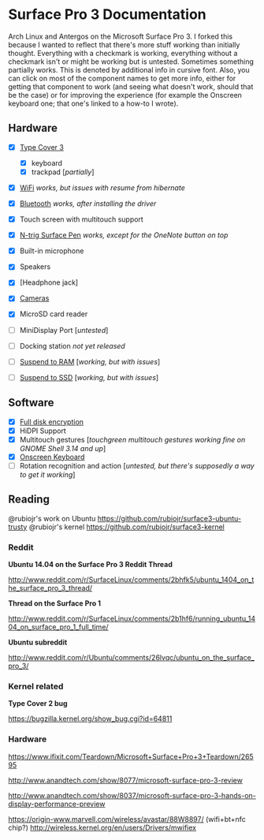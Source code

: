 # Surface Pro 3 Documentation

Arch Linux and Antergos on the Microsoft Surface Pro 3. I forked this because I wanted to reflect that there's more stuff working than initially thought. Everything with a checkmark is working, everything without a checkmark isn't or might be working but is untested. Sometimes something partially works. This is denoted by additional info in cursive font. Also, you can click on most of the component names to get more info, either for getting that component to work (and seeing what doesn't work, should that be the case) or for improving the experience (for example the Onscreen keyboard one; that one's linked to a how-to I wrote).

## Hardware

* [x] [Type Cover 3][#1]
  * [x] keyboard
  * [x] trackpad [*partially*]
* [x] [WiFi][#2] *works, but issues with resume from hibernate*
* [x] [Bluetooth][#2] *works, after installing the driver*
* [x] Touch screen with multitouch support
* [x] [N-trig Surface Pen][#4] *works, except for the OneNote button on top*
* [x] Built-in microphone
* [x] Speakers
* [x] [Headphone jack]
* [x] [Cameras][#3]
* [x] MicroSD card reader
* [ ] MiniDisplay Port [*untested*]
* [ ] Docking station *not yet released*
* [ ] [Suspend to RAM][#2] [*working, but with issues*]
* [ ] [Suspend to SSD][#2] [*working, but with issues*]


## Software

* [x] [Full disk encryption][#7]
* [x] HiDPI Support
* [x] Multitouch gestures [*touchgreen multitouch gestures working fine on GNOME Shell 3.14 and up*]
* [x] [Onscreen Keyboard][#5]
* [ ] Rotation recognition and action [*untested, but there's supposedly a way to get it working*]

[#1]: https://github.com/Vistaus/surface3-arch-antergoslinux/issues/1
[#2]: https://github.com/Vistaus/surface3-arch-antergoslinux/issues/2
[#3]: https://github.com/Vistaus/surface3-arch-antergoslinux/issues/3
[#4]: https://github.com/Vistaus/surface3-arch-antergoslinux/issues/4
[#5]: https://github.com/Vistaus/surface3-arch-antergoslinux/issues/5
[#6]: https://github.com/nuclearsandwich/surface3-archlinux/issues/6
[#7]: https://github.com/nuclearsandwich/surface3-archlinux/issues/7
[#8]: https://github.com/nuclearsandwich/surface3-archlinux/issues/8


## Reading

@rubiojr's work on Ubuntu https://github.com/rubiojr/surface3-ubuntu-trusty
@rubiojr's kernel https://github.com/rubiojr/surface3-kernel

### Reddit

**Ubuntu 14.04 on the Surface Pro 3 Reddit Thread**

http://www.reddit.com/r/SurfaceLinux/comments/2bhfk5/ubuntu_1404_on_the_surface_pro_3_thread/

**Thread on the Surface Pro 1**

http://www.reddit.com/r/SurfaceLinux/comments/2b1hf6/running_ubuntu_1404_on_surface_pro_1_full_time/

**Ubuntu subreddit**

http://www.reddit.com/r/Ubuntu/comments/26lvqc/ubuntu_on_the_surface_pro_3/

### Kernel related

**Type Cover 2 bug**

https://bugzilla.kernel.org/show_bug.cgi?id=64811

### Hardware

https://www.ifixit.com/Teardown/Microsoft+Surface+Pro+3+Teardown/26595

http://www.anandtech.com/show/8077/microsoft-surface-pro-3-review

http://www.anandtech.com/show/8037/microsoft-surface-pro-3-hands-on-display-performance-preview

https://origin-www.marvell.com/wireless/avastar/88W8897/ (wifi+bt+nfc chip?)
http://wireless.kernel.org/en/users/Drivers/mwifiex
